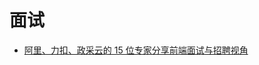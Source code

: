 # 面试

- [阿里、力扣、政采云的 15 位专家分享前端面试与招聘视角](https://tridiamond.tech/post/d71e3dea9caf5fdc0a76ab95e2b29804)
